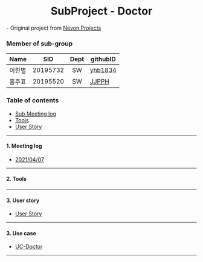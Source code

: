 <h1 align="center"> SubProject - Doctor</h1>

<div align="left">
- Original project from
	<a href="https://nevonprojects.com/smart-health-prediction-using-data-mining/"> Nevon Projects </a>
</div>

### Member of sub-group
|Name|SID|Dept|githubID|
|---|---|:---:|---|
|이한별|20195732|SW|[yhb1834](https://github.com/yhb1834)
|홍주표|20195520|SW|[JJPPH](https://github.com/JJPPH)

### Table of contents
<!-- !toc (minlevel=2 omit="Table of Contents") -->
- [Sub Meeting log](#Meeting-log)
- [Tools](#Tools)
- [User Story](./UserStory.md)
<!-- toc! -->

---
#### 1. Meeting log
- [2021/04/07](./210407.md)

---
#### 2. Tools

---
#### 3. User story
- [User Story](./UserStory.md)
---

#### 3. Use case
- [UC-Doctor](./UseCaseDoctor.md)
---
